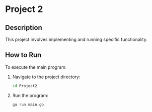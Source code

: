 # Project 2

## Description

This project involves implementing and running specific functionality.

## How to Run

To execute the main program:

1. Navigate to the project directory:
    ```bash
    cd Project2
    ```
2. Run the program:
    ```bash
    go run main.go
    ```
